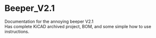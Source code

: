 # Beeper_V2.1
Documentation for the annoying beeper V2.1  
Has complete KiCAD archived project, BOM, and some simple how to use instructions.
